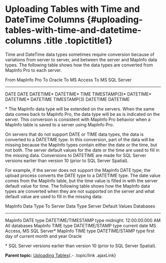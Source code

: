 Uploading Tables with Time and DateTime Columns {#uploading-tables-with-time-and-datetime-columns .title .topictitle1}
===============================================

<div class="body conbody">

Time and DateTime data types sometimes require conversion because of
variations from server to server, and between the server and MapInfo
data types. The following table shows how the data types are converted
from MapInfo Pro to each server.

<div class="tablenoborder">

  From MapInfo Pro   To Oracle        To MS Access   To MS SQL Server
  ------------------ ---------------- -------------- ------------------
  DATE               DATE             DATETIME\*     DATETIME\*
  TIME               TIMESTAMP(3)\*   DATETIME\*     DATETIME\*
  DATETIME           TIMESTAMP(3)     DATETIME       DATETIME

</div>

\* The MapInfo data type will be extended on the servers. When the same
data comes back to MapInfo Pro, the data type will be as is indicated on
the server. This conversion is consistent with MapInfo Pro behavior when
a MapInfo table is saved to a server using MapInfo Pro.

On servers that do not support DATE or TIME data types, the data is
converted to a DATETIME type. In this conversion, part of the data will
be missing because the MapInfo types contain either the date or the
time, but not both. The server default values for the date or the time
are used to fill in the missing data. Conversions to DATETIME are made
for SQL Server versions earlier than version 10 (prior to SQL Server
Spatial).

For example, if the server does not support the MapInfo DATE type, the
upload process converts the DATE type to a DATETIME type. The date value
comes from the MapInfo table, but the time value is filled in with the
server default value for time. The following table shows how the MapInfo
data types are converted when they are not supported on the server and
what default value are used to fill in the missing data:

<div class="tablenoborder">

  MapInfo Data Type   To Server Data Type       Server Default Values                 Databases
  ------------------- ------------------------- ------------------------------------- ----------------------------
  MapInfo DATE type   DATETIME/TIMESTAMP type   midnight: 12:00.00.000 AM             All databases
  MapInfo TIME type   DATETIME/STAMP type       current date                          MS Access, MS SQL Server\*
  MapInfo TIME type   DATETIME/STAMP type       first day of current month and year   Oracle

</div>

\* SQL Server versions earlier than version 10 (prior to SQL Server
Spatial).

</div>

<div class="related-links" functx="http://www.functx.com">

<div class="related-links-title">

</div>

<div class="familylinks">

<div class="parentlink">

**Parent topic:** [Uploading
Tables](guide/uploading/../../guide/uploading/uploadingtables.html){.-
.topic/link .ajaxLink}

</div>

</div>

</div>
